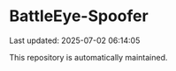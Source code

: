 # BattleEye-Spoofer

Last updated: 2025-07-02 06:14:05

This repository is automatically maintained.
